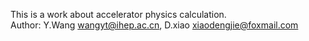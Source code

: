 This is a work about accelerator physics calculation.  
Author: Y.Wang <wangyt@ihep.ac.cn>, D.xiao <xiaodengjie@foxmail.com>